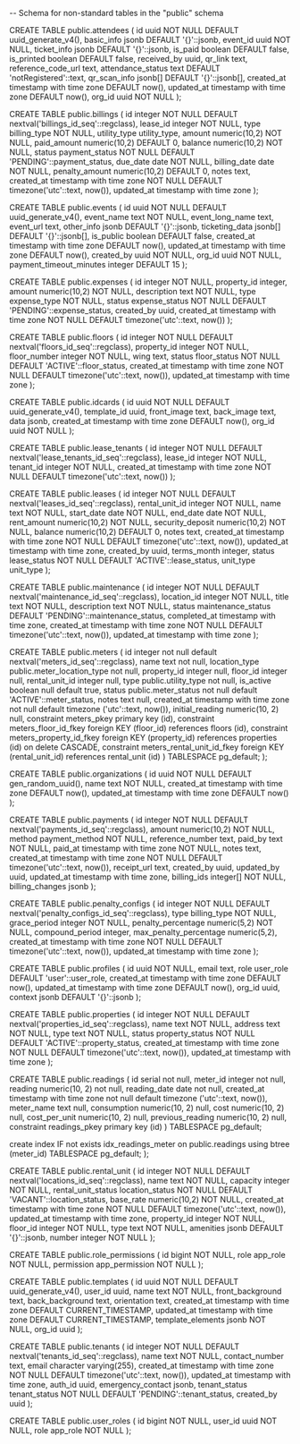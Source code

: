 -- Schema for non-standard tables in the "public" schema

CREATE TABLE public.attendees (
    id uuid NOT NULL DEFAULT uuid_generate_v4(),
    basic_info jsonb DEFAULT '{}'::jsonb,
    event_id uuid NOT NULL,
    ticket_info jsonb DEFAULT '{}'::jsonb,
    is_paid boolean DEFAULT false,
    is_printed boolean DEFAULT false,
    received_by uuid,
    qr_link text,
    reference_code_url text,
    attendance_status text DEFAULT 'notRegistered'::text,
    qr_scan_info jsonb[] DEFAULT '{}'::jsonb[],
    created_at timestamp with time zone DEFAULT now(),
    updated_at timestamp with time zone DEFAULT now(),
    org_id uuid NOT NULL
);

CREATE TABLE public.billings (
    id integer NOT NULL DEFAULT nextval('billings_id_seq'::regclass),
    lease_id integer NOT NULL,
    type billing_type NOT NULL,
    utility_type utility_type,
    amount numeric(10,2) NOT NULL,
    paid_amount numeric(10,2) DEFAULT 0,
    balance numeric(10,2) NOT NULL,
    status payment_status NOT NULL DEFAULT 'PENDING'::payment_status,
    due_date date NOT NULL,
    billing_date date NOT NULL,
    penalty_amount numeric(10,2) DEFAULT 0,
    notes text,
    created_at timestamp with time zone NOT NULL DEFAULT timezone('utc'::text, now()),
    updated_at timestamp with time zone
);

CREATE TABLE public.events (
    id uuid NOT NULL DEFAULT uuid_generate_v4(),
    event_name text NOT NULL,
    event_long_name text,
    event_url text,
    other_info jsonb DEFAULT '{}'::jsonb,
    ticketing_data jsonb[] DEFAULT '{}'::jsonb[],
    is_public boolean DEFAULT false,
    created_at timestamp with time zone DEFAULT now(),
    updated_at timestamp with time zone DEFAULT now(),
    created_by uuid NOT NULL,
    org_id uuid NOT NULL,
    payment_timeout_minutes integer DEFAULT 15
);

CREATE TABLE public.expenses (
    id integer NOT NULL,
    property_id integer,
    amount numeric(10,2) NOT NULL,
    description text NOT NULL,
    type expense_type NOT NULL,
    status expense_status NOT NULL DEFAULT 'PENDING'::expense_status,
    created_by uuid,
    created_at timestamp with time zone NOT NULL DEFAULT timezone('utc'::text, now())
);

CREATE TABLE public.floors (
    id integer NOT NULL DEFAULT nextval('floors_id_seq'::regclass),
    property_id integer NOT NULL,
    floor_number integer NOT NULL,
    wing text,
    status floor_status NOT NULL DEFAULT 'ACTIVE'::floor_status,
    created_at timestamp with time zone NOT NULL DEFAULT timezone('utc'::text, now()),
    updated_at timestamp with time zone
);

CREATE TABLE public.idcards (
    id uuid NOT NULL DEFAULT uuid_generate_v4(),
    template_id uuid,
    front_image text,
    back_image text,
    data jsonb,
    created_at timestamp with time zone DEFAULT now(),
    org_id uuid NOT NULL
);

CREATE TABLE public.lease_tenants (
    id integer NOT NULL DEFAULT nextval('lease_tenants_id_seq'::regclass),
    lease_id integer NOT NULL,
    tenant_id integer NOT NULL,
    created_at timestamp with time zone NOT NULL DEFAULT timezone('utc'::text, now())
);

CREATE TABLE public.leases (
    id integer NOT NULL DEFAULT nextval('leases_id_seq'::regclass),
    rental_unit_id integer NOT NULL,
    name text NOT NULL,
    start_date date NOT NULL,
    end_date date NOT NULL,
    rent_amount numeric(10,2) NOT NULL,
    security_deposit numeric(10,2) NOT NULL,
    balance numeric(10,2) DEFAULT 0,
    notes text,
    created_at timestamp with time zone NOT NULL DEFAULT timezone('utc'::text, now()),
    updated_at timestamp with time zone,
    created_by uuid,
    terms_month integer,
    status lease_status NOT NULL DEFAULT 'ACTIVE'::lease_status,
    unit_type unit_type
);

CREATE TABLE public.maintenance (
    id integer NOT NULL DEFAULT nextval('maintenance_id_seq'::regclass),
    location_id integer NOT NULL,
    title text NOT NULL,
    description text NOT NULL,
    status maintenance_status DEFAULT 'PENDING'::maintenance_status,
    completed_at timestamp with time zone,
    created_at timestamp with time zone NOT NULL DEFAULT timezone('utc'::text, now()),
    updated_at timestamp with time zone
);

CREATE TABLE public.meters (
  id integer not null default nextval('meters_id_seq'::regclass),
  name text not null,
  location_type public.meter_location_type not null,
  property_id integer null,
  floor_id integer null,
  rental_unit_id integer null,
  type public.utility_type not null,
  is_active boolean null default true,
  status public.meter_status not null default 'ACTIVE'::meter_status,
  notes text null,
  created_at timestamp with time zone not null default timezone ('utc'::text, now()),
  initial_reading numeric(10, 2) null,
  constraint meters_pkey primary key (id),
  constraint meters_floor_id_fkey foreign KEY (floor_id) references floors (id),
  constraint meters_property_id_fkey foreign KEY (property_id) references properties (id) on delete CASCADE,
  constraint meters_rental_unit_id_fkey foreign KEY (rental_unit_id) references rental_unit (id)
) TABLESPACE pg_default;
);

CREATE TABLE public.organizations (
    id uuid NOT NULL DEFAULT gen_random_uuid(),
    name text NOT NULL,
    created_at timestamp with time zone DEFAULT now(),
    updated_at timestamp with time zone DEFAULT now()
);

CREATE TABLE public.payments (
    id integer NOT NULL DEFAULT nextval('payments_id_seq'::regclass),
    amount numeric(10,2) NOT NULL,
    method payment_method NOT NULL,
    reference_number text,
    paid_by text NOT NULL,
    paid_at timestamp with time zone NOT NULL,
    notes text,
    created_at timestamp with time zone NOT NULL DEFAULT timezone('utc'::text, now()),
    receipt_url text,
    created_by uuid,
    updated_by uuid,
    updated_at timestamp with time zone,
    billing_ids integer[] NOT NULL,
    billing_changes jsonb
);

CREATE TABLE public.penalty_configs (
    id integer NOT NULL DEFAULT nextval('penalty_configs_id_seq'::regclass),
    type billing_type NOT NULL,
    grace_period integer NOT NULL,
    penalty_percentage numeric(5,2) NOT NULL,
    compound_period integer,
    max_penalty_percentage numeric(5,2),
    created_at timestamp with time zone NOT NULL DEFAULT timezone('utc'::text, now()),
    updated_at timestamp with time zone
);

CREATE TABLE public.profiles (
    id uuid NOT NULL,
    email text,
    role user_role DEFAULT 'user'::user_role,
    created_at timestamp with time zone DEFAULT now(),
    updated_at timestamp with time zone DEFAULT now(),
    org_id uuid,
    context jsonb DEFAULT '{}'::jsonb
);

CREATE TABLE public.properties (
    id integer NOT NULL DEFAULT nextval('properties_id_seq'::regclass),
    name text NOT NULL,
    address text NOT NULL,
    type text NOT NULL,
    status property_status NOT NULL DEFAULT 'ACTIVE'::property_status,
    created_at timestamp with time zone NOT NULL DEFAULT timezone('utc'::text, now()),
    updated_at timestamp with time zone
);

CREATE TABLE public.readings (
  id serial not null,
  meter_id integer not null,
  reading numeric(10, 2) not null,
  reading_date date not null,
  created_at timestamp with time zone not null default timezone ('utc'::text, now()),
  meter_name text null,
  consumption numeric(10, 2) null,
  cost numeric(10, 2) null,
  cost_per_unit numeric(10, 2) null,
  previous_reading numeric(10, 2) null,
  constraint readings_pkey primary key (id)
) TABLESPACE pg_default;

create index IF not exists idx_readings_meter on public.readings using btree (meter_id) TABLESPACE pg_default;
);

CREATE TABLE public.rental_unit (
    id integer NOT NULL DEFAULT nextval('locations_id_seq'::regclass),
    name text NOT NULL,
    capacity integer NOT NULL,
    rental_unit_status location_status NOT NULL DEFAULT 'VACANT'::location_status,
    base_rate numeric(10,2) NOT NULL,
    created_at timestamp with time zone NOT NULL DEFAULT timezone('utc'::text, now()),
    updated_at timestamp with time zone,
    property_id integer NOT NULL,
    floor_id integer NOT NULL,
    type text NOT NULL,
    amenities jsonb DEFAULT '{}'::jsonb,
    number integer NOT NULL
);

CREATE TABLE public.role_permissions (
    id bigint NOT NULL,
    role app_role NOT NULL,
    permission app_permission NOT NULL
);

CREATE TABLE public.templates (
    id uuid NOT NULL DEFAULT uuid_generate_v4(),
    user_id uuid,
    name text NOT NULL,
    front_background text,
    back_background text,
    orientation text,
    created_at timestamp with time zone DEFAULT CURRENT_TIMESTAMP,
    updated_at timestamp with time zone DEFAULT CURRENT_TIMESTAMP,
    template_elements jsonb NOT NULL,
    org_id uuid
);

CREATE TABLE public.tenants (
    id integer NOT NULL DEFAULT nextval('tenants_id_seq'::regclass),
    name text NOT NULL,
    contact_number text,
    email character varying(255),
    created_at timestamp with time zone NOT NULL DEFAULT timezone('utc'::text, now()),
    updated_at timestamp with time zone,
    auth_id uuid,
    emergency_contact jsonb,
    tenant_status tenant_status NOT NULL DEFAULT 'PENDING'::tenant_status,
    created_by uuid
);

CREATE TABLE public.user_roles (
    id bigint NOT NULL,
    user_id uuid NOT NULL,
    role app_role NOT NULL
);